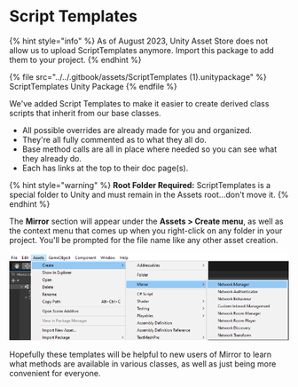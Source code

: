 # Script Templates

{% hint style="info" %}
As of August 2023, Unity Asset Store does not allow us to upload ScriptTemplates anymore. Import this package to add them to your project.
{% endhint %}

{% file src="../../.gitbook/assets/ScriptTemplates (1).unitypackage" %}
ScriptTemplates Unity Package
{% endfile %}

We've added Script Templates to make it easier to create derived class scripts that inherit from our base classes.

* All possible overrides are already made for you and organized.
* They're all fully commented as to what they all do.
* Base method calls are all in place where needed so you can see what they already do.
* Each has links at the top to their doc page(s).

{% hint style="warning" %}
**Root Folder Required:** ScriptTemplates is a special folder to Unity and must remain in the Assets root...don't move it.
{% endhint %}

The **Mirror** section will appear under the **Assets > Create menu**, as well as the context menu that comes up when you right-click on any folder in your project. You'll be prompted for the file name like any other asset creation.

![Script Template menu in Unity](<../../.gitbook/assets/image (27) (2).png>)

Hopefully these templates will be helpful to new users of Mirror to learn what methods are available in various classes, as well as just being more convenient for everyone.
